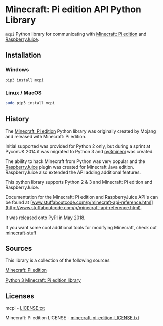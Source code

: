# Minecraft: Pi edition API Python Library

`mcpi` Python library for communicating with [Minecraft: Pi edition](https://minecraft.net/en-us/edition/pi/) and [RaspberryJuice](https://github.com/zhuowei/RaspberryJuice).

## Installation

### Windows

```
pip3 install mcpi
```

### Linux / MacOS

```bash
sudo pip3 install mcpi
```

## History

The [Minecraft: Pi edition](https://minecraft.net/en-us/edition/pi/) Python library was originally created by Mojang and released with Minecraft: Pi edition.

Initial supported was provided for Python 2 only, but during a sprint at PyconUK 2014 it was migrated to Python 3 and [py3minepi](https://github.com/py3minepi/py3minepi) was created.

The ability to hack Minecraft from Python was very popular and the [RaspberryJuice](https://github.com/zhuowei/RaspberryJuice) plugin was created for Minecraft Java edition. RaspberryJuice also extended the API adding additional features.

This python library supports Python 2 & 3 and Minecraft: Pi edition and RaspberryJuice.

Documentation for the Minecraft: Pi edition and RaspberryJuice API's can be found at [www.stuffaboutcode.com/p/minecraft-api-reference.html](http://www.stuffaboutcode.com/p/minecraft-api-reference.html).

It was released onto [PyPI](https://pypi.org) in May 2018.

If you want some cool additional tools for modifying Minecraft, check out [minecraft-stuff](https://minecraft-stuff.readthedocs.io/en/latest/)

## Sources

This library is a collection of the following sources

[Minecraft: Pi edition](https://minecraft.net/en-us/edition/pi/)

[Python 3 Minecraft: Pi edition library](https://github.com/py3minepi/py3minepi)

## Licenses

mcpi - [LICENSE.txt](https://github.com/martinohanlon/mcpi/blob/master/LICENSE)

Minecraft: Pi edition LICENSE - [minecraft-pi-edition-LICENSE.txt](https://github.com/martinohanlon/mcpi/blob/master/minecraft-pi-edition-LICENSE.txt)

